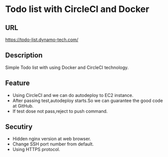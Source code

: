 # Todo list with CircleCI and Docker

## URL
https://todo-list.dynamo-tech.com/

## Description
Simple Todo list with using Docker and CircleCI technology.

## Feature
- Using CircleCI and we can do autodeploy to EC2 instance.  
- After passing test,autodeploy starts.So we can guarantee the good code at GitHub.  
- If test dose not pass,reject to push command.  

## Secutiry
- Hidden nginx version at web browser.  
- Change SSH port number from default.  
- Using HTTPS protocol.  
